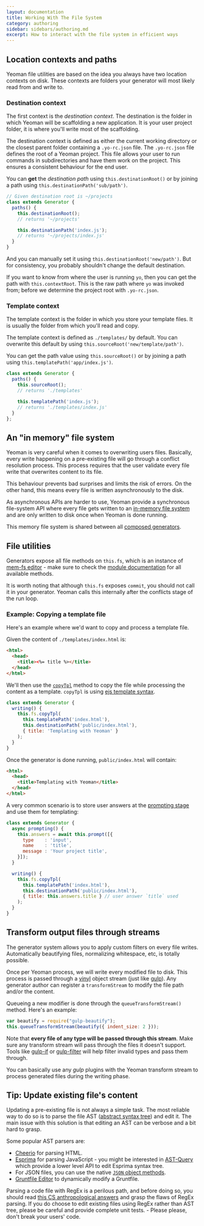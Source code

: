 ```yaml
---
layout: documentation
title: Working With The File System
category: authoring
sidebar: sidebars/authoring.md
excerpt: How to interact with the file system in efficient ways
---
```


## Location contexts and paths

Yeoman file utilities are based on the idea you always have two location contexts on disk. These contexts are folders your generator will most likely read from and write to.

### Destination context

The first context is the _destination context_. The destination is the folder in which Yeoman will be scaffolding a new application. It is your user project folder, it is where you'll write most of the scaffolding.

The destination context is defined as either the current working directory or the closest parent folder containing a `.yo-rc.json` file. The `.yo-rc.json` file defines the root of a Yeoman project. This file allows your user to run commands in subdirectories and have them work on the project. This ensures a consistent behaviour for the end user.

You can **get** the _destination path_ using `this.destinationRoot()` or by joining a path using `this.destinationPath('sub/path')`.

```js
// Given destination root is ~/projects
class extends Generator {
  paths() {
    this.destinationRoot();
    // returns '~/projects'

    this.destinationPath('index.js');
    // returns '~/projects/index.js'
  }
}
```

And you can manually set it using `this.destinationRoot('new/path')`. But for consistency, you probably shouldn't change the default destination.

If you want to know from where the user is running `yo`, then you can get the path with `this.contextRoot`. This is the raw path where `yo` was invoked from; before we determine the project root with `.yo-rc.json`.

### Template context

The template context is the folder in which you store your template files. It is usually the folder from which you'll read and copy.

The template context is defined as `./templates/` by default. You can overwrite this default by using `this.sourceRoot('new/template/path')`.

You can get the path value using `this.sourceRoot()` or by joining a path using `this.templatePath('app/index.js')`.

```js
class extends Generator {
  paths() {
    this.sourceRoot();
    // returns './templates'

    this.templatePath('index.js');
    // returns './templates/index.js'
  }
};
```

## An "in memory" file system

Yeoman is very careful when it comes to overwriting users files. Basically, every write happening on a pre-existing file will go through a conflict resolution process. This process requires that the user validate every file write that overwrites content to its file.

This behaviour prevents bad surprises and limits the risk of errors. On the other hand, this means every file is written asynchronously to the disk.

As asynchronous APIs are harder to use, Yeoman provide a synchronous file-system API where every file gets written to an [in-memory file system](https://github.com/sboudrias/mem-fs) and are only written to disk once when Yeoman is done running.

This memory file system is shared between all [composed generators](/authoring/composability.html).

## File utilities

Generators expose all file methods on `this.fs`, which is an instance of [mem-fs editor](https://github.com/sboudrias/mem-fs-editor) - make sure to check the [module documentation](https://github.com/sboudrias/mem-fs-editor) for all available methods.

It is worth noting that although `this.fs` exposes `commit`, you should not call it in your generator. Yeoman calls this internally after the conflicts stage of the run loop.

### Example: Copying a template file

Here's an example where we'd want to copy and process a template file.

Given the content of `./templates/index.html` is:

```html
<html>
  <head>
    <title><%= title %></title>
  </head>
</html>
```

We'll then use the [`copyTpl`](https://github.com/sboudrias/mem-fs-editor#copytplfrom-to-context-templateoptions--copyoptions) method to copy the file while processing the content as a template. `copyTpl` is using [ejs template syntax](http://ejs.co).

```js
class extends Generator {
  writing() {
    this.fs.copyTpl(
      this.templatePath('index.html'),
      this.destinationPath('public/index.html'),
      { title: 'Templating with Yeoman' }
    );
  }
}
```

Once the generator is done running, `public/index.html` will contain:

```html
<html>
  <head>
    <title>Templating with Yeoman</title>
  </head>
</html>
```

A very common scenario is to store user answers at the [prompting stage](/authoring/user-interactions.html) and use them for templating:

```js
class extends Generator {
  async prompting() {
    this.answers = await this.prompt([{
      type    : 'input',
      name    : 'title',
      message : 'Your project title',
    }]);
  }

  writing() {
    this.fs.copyTpl(
      this.templatePath('index.html'),
      this.destinationPath('public/index.html'),
      { title: this.answers.title } // user answer `title` used
    );
  }
}
```

## Transform output files through streams

The generator system allows you to apply custom filters on every file writes. Automatically beautifying files, normalizing whitespace, etc, is totally possible.

Once per Yeoman process, we will write every modified file to disk. This process is passed through a [vinyl](https://github.com/wearefractal/vinyl) object stream (just like [gulp](http://gulpjs.com/)). Any generator author can register a `transformStream` to modify the file path and/or the content.

Queueing a new modifier is done through the `queueTransformStream()` method. Here's an example:

```js
var beautify = require("gulp-beautify");
this.queueTransformStream(beautify({ indent_size: 2 }));
```

Note that **every file of any type will be passed through this stream**. Make sure any transform stream will pass through the files it doesn't support. Tools like [gulp-if](https://github.com/robrich/gulp-if) or [gulp-filter](https://github.com/sindresorhus/gulp-filter) will help filter invalid types and pass them through.

You can basically use any _gulp_ plugins with the Yeoman transform stream to process generated files during the writing phase.

## Tip: Update existing file's content

Updating a pre-existing file is not always a simple task. The most reliable way to do so is to parse the file AST ([abstract syntax tree](http://en.wikipedia.org/wiki/Abstract_syntax_tree)) and edit it. The main issue with this solution is that editing an AST can be verbose and a bit hard to grasp.

Some popular AST parsers are:

- [Cheerio](https://github.com/cheeriojs/cheerio) for parsing HTML.
- [Esprima](https://github.com/ariya/esprima) for parsing JavaScript - you might be interested in [AST-Query](https://github.com/SBoudrias/ast-query) which provide a lower level API to edit Esprima syntax tree.
- For JSON files, you can use the native [`JSON` object methods](https://developer.mozilla.org/en-US/docs/Web/JavaScript/Reference/Global_Objects/JSON).
- [Gruntfile Editor](https://github.com/SBoudrias/gruntfile-editor) to dynamically modify a Gruntfile.

Parsing a code file with RegEx is a perilous path, and before doing so, you should read [this CS anthropological answers](http://stackoverflow.com/questions/1732348/regex-match-open-tags-except-xhtml-self-contained-tags#answer-1732454) and grasp the flaws of RegEx parsing. If you do choose to edit existing files using RegEx rather than AST tree, please be careful and provide complete unit tests. - Please please, don't break your users' code.
